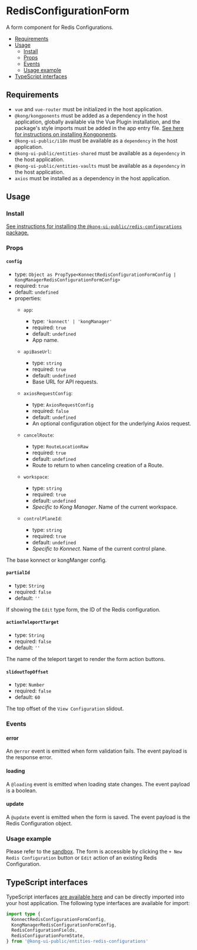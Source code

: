 # RedisConfigurationForm

A form component for Redis Configurations.

- [Requirements](#requirements)
- [Usage](#usage)
  - [Install](#install)
  - [Props](#props)
  - [Events](#events)
  - [Usage example](#usage-example)
- [TypeScript interfaces](#typescript-interfaces)

## Requirements

- `vue` and `vue-router` must be initialized in the host application.
- `@kong/kongponents` must be added as a dependency in the host application, globally available via the Vue Plugin installation, and the package's style imports must be added in the app entry file. [See here for instructions on installing Kongponents](https://kongponents.konghq.com/#globally-install-all-kongponents).
- `@kong-ui-public/i18n` must be available as a `dependency` in the host application.
- `@kong-ui-public/entities-shared` must be available as a `dependency` in the host application.
- `@kong-ui-public/entities-vaults` must be available as a `dependency` in the host application.
- `axios` must be installed as a dependency in the host application.

## Usage

### Install

[See instructions for installing the `@kong-ui-public/redis-configurations` package.](../README.md#install)

### Props

#### `config`

- type: `Object as PropType<KonnectRedisConfigurationFormConfig | KongManagerRedisConfigurationFormConfig>`
- required: `true`
- default: `undefined`
- properties:
  - `app`:
    - type: `'konnect' | 'kongManager'`
    - required: `true`
    - default: `undefined`
    - App name.

  - `apiBaseUrl`:
    - type: `string`
    - required: `true`
    - default: `undefined`
    - Base URL for API requests.

  - `axiosRequestConfig`:
    - type: `AxiosRequestConfig`
    - required: `false`
    - default: `undefined`
    - An optional configuration object for the underlying Axios request.

  - `cancelRoute`:
    - type: `RouteLocationRaw`
    - required: `true`
    - default: `undefined`
    - Route to return to when canceling creation of a Route.

  - `workspace`:
    - type: `string`
    - required: `true`
    - default: `undefined`
    - *Specific to Kong Manager*. Name of the current workspace.

  - `controlPlaneId`:
    - type: `string`
    - required: `true`
    - default: `undefined`
    - *Specific to Konnect*. Name of the current control plane.

The base konnect or kongManger config.

#### `partialId`

- type: `String`
- required: `false`
- default: `''`

If showing the `Edit` type form, the ID of the Redis configuration.

#### `actionTeleportTarget`

- type: `String`
- required: `false`
- default: `''`

The name of the teleport target to render the form action buttons.

#### `slidoutTopOffset`

- type: `Number`
- required: `false`
- default: `60`

The top offset of the `View Configuration` slidout.

### Events

#### error

An `@error` event is emitted when form validation fails. The event payload is the response error.

#### loading

A `@loading` event is emitted when loading state changes. The event payload is a boolean.

#### update

A `@update` event is emitted when the form is saved. The event payload is the Redis Configuration object.

### Usage example

Please refer to the [sandbox](../sandbox/pages/RedisConfigurationListPage.vue). The form is accessible by clicking the `+ New Redis Configuration` button or `Edit` action of an existing Redis Configuration.

## TypeScript interfaces

TypeScript interfaces [are available here](../src/types/redis-confiugration-form.ts) and can be directly imported into your host application. The following type interfaces are available for import:

```ts
import type {
  KonnectRedisConfigurationFormConfig,
  KongManagerRedisConfigurationFormConfig,
  RedisConfigurationFields,
  RedisConfigurationFormState,
} from '@kong-ui-public/entities-redis-configurations'
```

